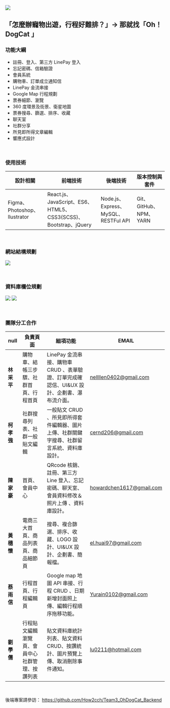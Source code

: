 ![](https://i.imgur.com/oHeASGS.png)

## 「怎麼辦寵物出遊，行程好難排？」→ 那就找「Oh！DogCat 」

### 功能大綱

- 註冊、登入、第三方 LinePay 登入
- 忘記密碼、信箱驗證
- 會員系統
- 購物車、訂單成立通知信
- LinePay 金流串接
- Google Map 行程規劃
- 票券細節、瀏覽
- 360 度環景及街景、衛星地圖
- 票券搜尋、篩選、排序、收藏
- 聊天室
- 社群分享
- 所見即所得文章編輯
- 響應式設計

<br>

### 使用技術

| 設計相關                     | 前端技術                                                        | 後端技術                             | 版本控制與套件         |
| ---------------------------- | --------------------------------------------------------------- | ------------------------------------ | ---------------------- |
| Figma、Photoshop、llustrator | React.js、JavaScript、ES6、HTML5、CSS3(SCSS)、Bootstrap、jQuery | Node.js、Express、MySQL、RESTFul API | Git、GitHub、NPM、YARN |

<br>

### 網站結構規劃

![](https://i.imgur.com/uv36Qnn.jpg)

<br>

### 資料庫欄位規劃

![](https://i.imgur.com/TLEf2wu.png)
![](https://i.imgur.com/HT2YdKl.png)

<br>

### 團隊分工合作

| **null**   | **負責頁面**                                   | **細項功能**                                                                                 | **EMAIL**                |
| ---------- | ---------------------------------------------- | -------------------------------------------------------------------------------------------- | ------------------------ |
| **林采平** | 購物車、結帳三步驟、社群首頁、行程首頁         | LinePay 金流串接、購物車 CRUD 、表單驗證、訂單完成確認信、UI&UX 設計、企劃書、瀑布流介面。   | nellllen0402@gmail.com   |
| **柯孝強** | 社群搜尋列表、社群一般貼文編輯                 | 一般貼文 CRUD 、所見即所得套件編輯器、圖片上傳、社群關鍵字搜尋、社群留言系統、資料庫設計。   | cernd206@gmail.com       |
| **陳家豪** | 首頁、會員中心                                 | QRcode 核銷、註冊、第三方 Line 登入、忘記密碼、聊天室、會員資料修改＆照片上傳 、資料庫設計。 | howardchen1617@gmail.com |
| **黃穗懷** | 電商三大首頁、商品列表頁、商品細節頁           | 搜尋、複合篩選、排序、收藏、LOGO 設計、UI&UX 設計、企劃書、簡報檔。                          | el.huai97@gmail.com      |
| **蔡雨信** | 行程首頁、行程編輯頁                           | Google map 地圖 API 串接、行程 CRUD 、日期新增封面照上傳、編輯行程順序拖移功能。             | Yurain0102@gmail.com     |
| **劉學儒** | 行程貼文編輯瀏覽頁、會員中心社群管理、按讚列表 | 貼文資料庫統計列表、貼文資料 CRUD、按讚統計、圖片預覽上傳、取消刪除事件通知。                | lu0211@hotmail.com       |

<br>

後端專案請參訪： https://github.com/How2cch/Team3_OhDogCat_Backend
